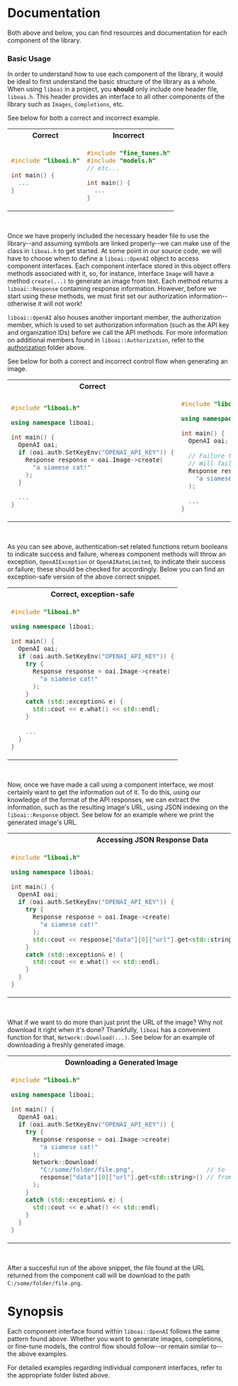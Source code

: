 <h1>Documentation</h1>
<p>Both above and below, you can find resources and documentation for each component of the library.</p>

<h3>Basic Usage</h3>
<p>In order to understand how to use each component of the library, it would be ideal to first understand the basic structure of the library as a whole. When using <code>liboai</code> in a project, you <b>should</b> only include one header file, <code>liboai.h</code>. This header provides an interface to all other components of the library such as <code>Images</code>, <code>Completions</code>, etc.

See below for both a correct and incorrect example.</p>
<table>
<tr>
<th>Correct</th>
<th>Incorrect</th>
</tr>
<tr>
<td>

```cpp
#include "liboai.h"

int main() {
  ...
}
```

</td>
<td>

```cpp
#include "fine_tunes.h"
#include "models.h"
// etc...

int main() {
  ...
}
```

</td>
</tr>
</table>

<br>
<p>Once we have properly included the necessary header file to use the library--and assuming symbols are linked properly--we can make use of the class in <code>liboai.h</code> to get started. At some point in our source code, we will have to choose when to define a <code>liboai::OpenAI</code> object to access component interfaces. Each component interface stored in this object offers methods associated with it, so, for instance, interface <code>Image</code> will have a method <code>create(...)</code> to generate an image from text. Each method returns a <code>liboai::Response</code> containing response information. However, before we start using these methods, we must first set our authorization information--otherwise it will not work!

<code>liboai::OpenAI</code> also houses another important member, the authorization member, which is used to set authorization information (such as the API key and organization IDs) before we call the API methods. For more information on additional members found in <code>liboai::Authorization</code>, refer to the <a href="./authorization">authorization</a> folder above.

See below for both a correct and incorrect control flow when generating an image.</p>
<table>
<tr>
<th>Correct</th>
<th>Incorrect</th>
</tr>
<tr>
<td>

```cpp
#include "liboai.h"

using namespace liboai;

int main() {
  OpenAI oai;
  if (oai.auth.SetKeyEnv("OPENAI_API_KEY")) {
    Response response = oai.Image->create(
      "a siamese cat!"
    );
  }
  
  ...
}
```

</td>
<td>

```cpp
#include "liboai.h"

using namespace liboai;

int main() {
  OpenAI oai;
	
  // Failure to set authorization info!
  // Will fail, exception will be thrown!
  Response response = oai.Image->create(
    "a siamese cat!"
  );
  
  ...
}
```

</td>
</tr>
</table>

<br>
<p>As you can see above, authentication-set related functions return booleans to indicate success and failure, whereas component methods will throw an exception, <code>OpenAIException</code> or <code>OpenAIRateLimited</code>, to indicate their success or failure; these should be checked for accordingly. Below you can find an exception-safe version of the above correct snippet.</p>
<table>
<tr>
<th>Correct, exception-safe</th>
</tr>
<tr>
<td>

```cpp
#include "liboai.h"

using namespace liboai;

int main() {
  OpenAI oai;
  if (oai.auth.SetKeyEnv("OPENAI_API_KEY")) {
    try {
      Response response = oai.Image->create(
        "a siamese cat!"
      );
    }
    catch (std::exception& e) {
      std::cout << e.what() << std::endl;
    }
    
    ...
  }
}
```

</td>
</tr>
</table>

<br>
<p>Now, once we have made a call using a component interface, we most certainly want to get the information out of it. To do this, using our knowledge of the format of the API responses, we can extract the information, such as the resulting image's URL, using JSON indexing on the <code>liboai::Response</code> object. See below for an example where we print the generated image's URL.</p>
<table>
<tr>
<th>Accessing JSON Response Data</th>
</tr>
<tr>
<td>

```cpp
#include "liboai.h"

using namespace liboai;

int main() {
  OpenAI oai;
  if (oai.auth.SetKeyEnv("OPENAI_API_KEY")) {
    try {
      Response response = oai.Image->create(
        "a siamese cat!"
      );
      std::cout << response["data"][0]["url"].get<std::string>() << std::endl;
    }
    catch (std::exception& e) {
      std::cout << e.what() << std::endl;
    }
  }
}
```

</td>
</tr>
</table>

<br>
<p>What if we want to do more than just print the URL of the image? Why not download it right when it's done? Thankfully, <code>liboai</code> has a convenient function for that, <code>Network::Download(...)</code>. See below for an example of downloading a freshly generated image.
<table>
<tr>
<th>Downloading a Generated Image</th>
</tr>
<tr>
<td>

```cpp
#include "liboai.h"

using namespace liboai;

int main() {
  OpenAI oai;
  if (oai.auth.SetKeyEnv("OPENAI_API_KEY")) {
    try {
      Response response = oai.Image->create(
        "a siamese cat!"
      );
      Network::Download(
        "C:/some/folder/file.png",                    // to
        response["data"][0]["url"].get<std::string>() // from
      );
    }
    catch (std::exception& e) {
      std::cout << e.what() << std::endl;
    }
  }
}
```

</td>
</tr>
</table>

<br>
<p>After a succesful run of the above snippet, the file found at the URL returned from the component call will be download to the path <code>C:/some/folder/file.png</code>.
<br>

<h1>Synopsis</h1>
<p>Each component interface found within <code>liboai::OpenAI</code> follows the same pattern found above. Whether you want to generate images, completions, or fine-tune models, the control flow should follow--or remain similar to--the above examples.

For detailed examples regarding individual component interfaces, refer to the appropriate folder listed above.</p>
